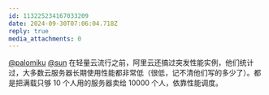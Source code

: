 ```yaml
---
id: 113225234167033209
date: 2024-09-30T07:06:04.718Z
reply: true
media_attachments: 0
---
```


[@palomiku](https://social.sotkg.com/@palomiku) [@sun](https://ow3.cn/users/sun) 在轻量云流行之前，阿里云还搞过突发性能实例，他们统计过，大多数云服务器长期使用性能都非常低（很低，记不清他们写的多少了）。都是把满载只够 10 个人用的服务器卖给 10000 个人，依靠性能调度。

